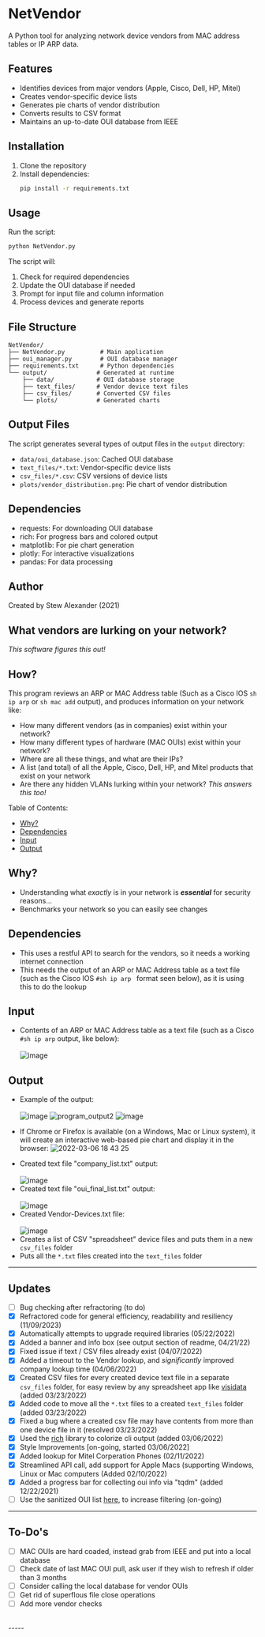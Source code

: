 # NetVendor

A Python tool for analyzing network device vendors from MAC address tables or IP ARP data.

## Features

- Identifies devices from major vendors (Apple, Cisco, Dell, HP, Mitel)
- Creates vendor-specific device lists
- Generates pie charts of vendor distribution
- Converts results to CSV format
- Maintains an up-to-date OUI database from IEEE

## Installation

1. Clone the repository
2. Install dependencies:
   ```bash
   pip install -r requirements.txt
   ```

## Usage

Run the script:
```bash
python NetVendor.py
```

The script will:
1. Check for required dependencies
2. Update the OUI database if needed
3. Prompt for input file and column information
4. Process devices and generate reports

## File Structure

```
NetVendor/
├── NetVendor.py          # Main application
├── oui_manager.py        # OUI database manager
├── requirements.txt      # Python dependencies
└── output/              # Generated at runtime
    ├── data/            # OUI database storage
    ├── text_files/      # Vendor device text files
    ├── csv_files/       # Converted CSV files
    └── plots/           # Generated charts
```

## Output Files

The script generates several types of output files in the `output` directory:

- `data/oui_database.json`: Cached OUI database
- `text_files/*.txt`: Vendor-specific device lists
- `csv_files/*.csv`: CSV versions of device lists
- `plots/vendor_distribution.png`: Pie chart of vendor distribution

## Dependencies

- requests: For downloading OUI database
- rich: For progress bars and colored output
- matplotlib: For pie chart generation
- plotly: For interactive visualizations
- pandas: For data processing

## Author

Created by Stew Alexander (2021)

## What vendors are lurking on your network? 

*This software figures this out!* 

## How?
This program reviews an ARP or MAC Address table (Such as a Cisco IOS ```sh ip arp``` or ```sh mac add``` output), and produces information on your network like:
* How many different vendors (as in companies) exist within your network?
* How many different types of hardware (MAC OUIs) exist within your network?
* Where are all these things, and what are their IPs?
* A list (and total) of all the Apple, Cisco, Dell, HP, and Mitel products that exist on your network
* Are there any hidden VLANs lurking within your network? *This answers this too!*

Table of Contents:
  - [Why?](#why)
  - [Dependencies](#dependencies)
  - [Input](#input)
  - [Output](#output)

## Why?
* Understanding what *exactly* is in your network is **_essential_** for security reasons... <br>
* Benchmarks your network so you can easily see changes

## Dependencies 
* This uses a restful API to search for the vendors, so it needs a working internet connection
* This needs the output of an ARP or MAC Address table as a text file (such as the Cisco IOS ```#sh ip arp ``` format seen below), as it is using this to do the lookup
## Input
* Contents of an ARP or MAC Address table as a text file (such as a Cisco ```#sh ip arp``` output, like below):</br></br>
 ![image](https://user-images.githubusercontent.com/48565067/144638643-f26b64fe-e992-4163-a0a9-a1c90b0b6028.png)
## Output
* Example of the output: </br></br>
![image](https://user-images.githubusercontent.com/48565067/164489106-50b4310c-8a42-4715-824c-beba926dfcba.png)
![program_output2](https://user-images.githubusercontent.com/48565067/156942018-807a5762-dcb8-49b0-b8df-fc33dec61433.png)
![image](https://user-images.githubusercontent.com/48565067/159778884-924f1c9c-ecf6-46ea-88aa-c4529eb741c3.png)

 - If Chrome or Firefox is available (on a Windows, Mac or Linux system), it will create an interactive web-based pie chart and display it in the browser:
 ![2022-03-06 18 43 25](https://user-images.githubusercontent.com/48565067/156947443-4510c608-b49f-4f3c-a8c9-60da13627ba6.png)
 * Created text file "company_list.txt" output:</br></br>
 ![image](https://user-images.githubusercontent.com/48565067/144633574-5bc13c04-a712-490d-b186-a30b4d9d8a73.png)
* Created text file "oui_final_list.txt" output:</br></br>
 ![image](https://user-images.githubusercontent.com/48565067/144633706-24bbe2ef-6965-4847-b3a9-0f22242ff95f.png)
* Created Vendor-Devices.txt file:</br></br>
  ![image](https://user-images.githubusercontent.com/48565067/144880526-74cc7658-ae97-4841-812e-24f4f274525d.png)
* Creates a list of CSV "spreadsheet" device files and puts them in a new ```csv_files``` folder
* Puts all the ```*.txt``` files created into the ```text_files``` folder 
-----

## Updates
- [ ] Bug checking after refractoring (to do) 
- [x] Refractored code for general efficiency, readability and resiliency (11/09/2023)
- [x] Automatically attempts to upgrade required libraries (05/22/2022)
- [x] Added a banner and info box (see output section of readme, 04/21/22)
- [x] Fixed issue if text / CSV files already exist (04/07/2022)
- [x] Added a timeout to the Vendor lookup, and *significantly* improved company lookup time (04/06/2022)
- [x] Created CSV files for every created device text file in a separate ```csv_files``` folder, for easy review by any spreadsheet app like [visidata](https://www.visidata.org) (added 03/23/2022)
- [x] Added code to move all the ```*.txt``` files to a created ```text_files``` folder (added 03/23/2022)
- [x] Fixed a bug where a created csv file may have contents from more than one device file in it (resolved 03/23/2022)
- [x] Used the [rich](https://github.com/Textualize/rich) library to colorize cli output (added 03/06/2022)
- [x] Style Improvements [on-going, started 03/06/2022]
- [x] Added lookup for Mitel Corperation Phones (02/11/2022)
- [x] Streamlined API call, add support for Apple Macs (supporting Windows, Linux or Mac computers (Added 02/10/2022)
- [x] Added a progress bar for collecting oui info via "tqdm" (added 12/22/2021)
- [ ] Use the sanitized OUI list [here](https://linuxnet.ca/ieee/oui/), to increase filtering (on-going)
-----
## To-Do's
- [ ] MAC OUIs are hard coaded, instead grab from IEEE and put into a local database
- [ ] Check date of last MAC OUI pull, ask user if they wish to refresh if older than 3 months
- [ ] Consider calling the local database for vendor OUIs
- [ ] Get rid of superflous file close operations 
- [ ] Add more vendor checks

<br>
-----

